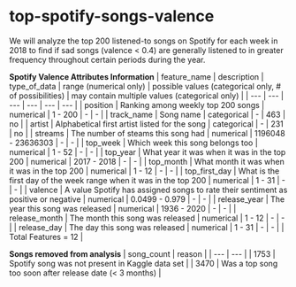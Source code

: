 # top-spotify-songs-valence
We will analyze the top 200 listened-to songs on Spotify for each week in 2018 to find if sad songs (valence &lt; 0.4) are generally listened to in greater frequency throughout certain periods during the year.

**Spotify Valence Attributes Information**
| feature_name	| description	| type_of_data | range (numerical only) | possible values (categorical only, # of possibilities) | may contain multiple values (categorical only) |
| ---	| --- |	--- |	--- |	--- |	--- |
| position	| Ranking among weekly top 200 songs	| numerical	| 1 - 200	| -	| - |
| track_name	| Song name	| categorical	| -	| 463	| no |
| artist	| Alphabetical first artist listed for the song	| categorical	| -	| 231	| no |
| streams	| The number of steams this song had	| numerical	| 1196048 - 23636303	| -	| - |
| top_week	| Which week this song belongs too	| numerical	| 1 - 52	| -	| - |
| top_year	| What year it was when it was in the top 200	| numerical	| 2017 - 2018	| -	| - |
| top_month	| What month it was when it was in the top 200	| numerical	| 1 - 12	| -	| - |
| top_first_day	| What is the first day of the week range when it was in the top 200	| numerical	| 1 - 31	| -	| - |
| valence	| A value Spotify has assigned songs to rate their sentiment as positive or negative	| numerical	| 0.0499 - 0.979	| -	| - |
| release_year	| The year this song was released	| numerical	| 1936 - 2020	| -	| - |
| release_month	| The month this song was released	| numerical	| 1 - 12	| -	| - |
| release_day	| The day this song was released	| numerical	| 1 - 31	| -	| - |
| Total Features = 12 |					

**Songs removed from analysis**
| song_count | reason |
| --- | --- |
| 1753 | Spotify song was not present in Kaggle data set |
| 3470 | Was a top song too soon after release date (< 3 months) |
